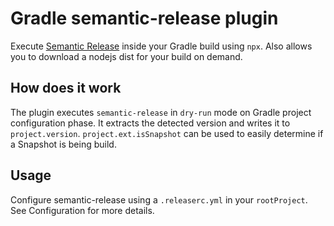 # Gradle semantic-release plugin

Execute [Semantic Release][semrel] inside your Gradle build using `npx`. Also allows you to download a nodejs dist for your build on demand.

## How does it work

The plugin executes `semantic-release` in `dry-run` mode on Gradle project configuration phase. It extracts the detected version and writes it to `project.version`.
`project.ext.isSnapshot` can be used to easily determine if a Snapshot is being build.

## Usage

Configure semantic-release using a `.releaserc.yml` in your `rootProject`. See Configuration for more details.



[semrel]: https://github.com/semantic-release/semantic-release